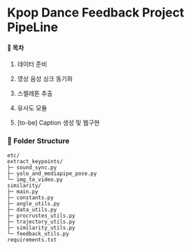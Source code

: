 # Kpop Dance Feedback Project PipeLine

#### 📑 목차

1. 데이터 준비 

2. 영상 음성 싱크 동기화 

3. 스켈레톤 추출 

4. 유사도 모듈 

5. [to-be] Caption 생성 및 웹구현 


### 📂 Folder Structure

```text
etc/
extract_keypoints/
├─ sound_sync.py
├─ yolo_and_mediapipe_pose.py
└─ img_to_video.py
similarity/
├─ main.py
├─ constants.py
├─ angle_utils.py
├─ data_utils.py
├─ procrustes_utils.py
├─ trajectory_utils.py
├─ similarity_utils.py
└─ feedback_utils.py
requirements.txt
````



